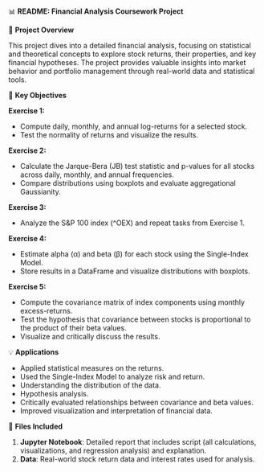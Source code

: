 📊 **README: Financial Analysis Coursework Project**  

🌟 **Project Overview**

This project dives into a detailed financial analysis, focusing on statistical and theoretical concepts to explore stock returns, their properties, and key financial hypotheses. The project provides valuable insights into market behavior and portfolio management through real-world data and statistical tools.


🎯 **Key Objectives**

**Exercise 1:**
* Compute daily, monthly, and annual log-returns for a selected stock.
* Test the normality of returns and visualize the results.

**Exercise 2:**
* Calculate the Jarque-Bera (JB) test statistic and p-values for all stocks across daily, monthly, and annual frequencies.
* Compare distributions using boxplots and evaluate aggregational Gaussianity.

**Exercise 3:**
* Analyze the S&P 100 index (^OEX) and repeat tasks from Exercise 1.

**Exercise 4:**
* Estimate alpha (α) and beta (β) for each stock using the Single-Index Model.
* Store results in a DataFrame and visualize distributions with boxplots.

**Exercise 5:**
* Compute the covariance matrix of index components using monthly excess-returns.
* Test the hypothesis that covariance between stocks is proportional to the product of their beta values.
* Visualize and critically discuss the results.


💡 **Applications**
* Applied statistical measures on the returns.
* Used the Single-Index Model to analyze risk and return.
* Understanding the distribution of the data.
* Hypothesis analysis.
* Critically evaluated relationships between covariance and beta values.
* Improved visualization and interpretation of financial data.

📂 **Files Included** 
1. **Jupyter Notebook**: Detailed report that includes script (all calculations, visualizations, and regression analysis) and explanation. 
2. **Data**: Real-world stock return data and interest rates used for analysis.
